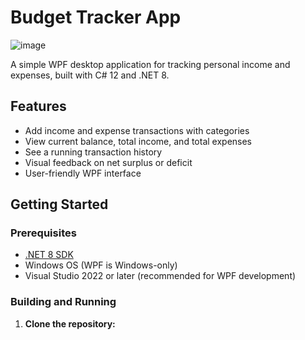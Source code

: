 

# Budget Tracker App

![image](https://github.com/user-attachments/assets/30726a30-1c5a-4cbc-8c88-39245649367f)


A simple WPF desktop application for tracking personal income and expenses, built with C# 12 and .NET 8.

## Features

- Add income and expense transactions with categories
- View current balance, total income, and total expenses
- See a running transaction history
- Visual feedback on net surplus or deficit
- User-friendly WPF interface

## Getting Started

### Prerequisites

- [.NET 8 SDK](https://dotnet.microsoft.com/download/dotnet/8.0)
- Windows OS (WPF is Windows-only)
- Visual Studio 2022 or later (recommended for WPF development)

### Building and Running

1. **Clone the repository:**

